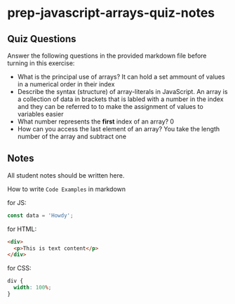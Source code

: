 # prep-javascript-arrays-quiz-notes

## Quiz Questions

Answer the following questions in the provided markdown file before turning in this exercise:

- What is the principal use of arrays?
It can hold a set ammount of values in a numerical order in their index
- Describe the syntax (structure) of array-literals in JavaScript.
An array is a collection of data in brackets that is labled with a number in the index and they can be referred to to make the assignment of values to variables easier
- What number represents the **first** index of an array?
0
- How can you access the last element of an array?
You take the length number of the array and subtract one
## Notes

All student notes should be written here.

How to write `Code Examples` in markdown

for JS:

```javascript
const data = 'Howdy';
```

for HTML:

```html
<div>
  <p>This is text content</p>
</div>
```

for CSS:

```css
div {
  width: 100%;
}
```
